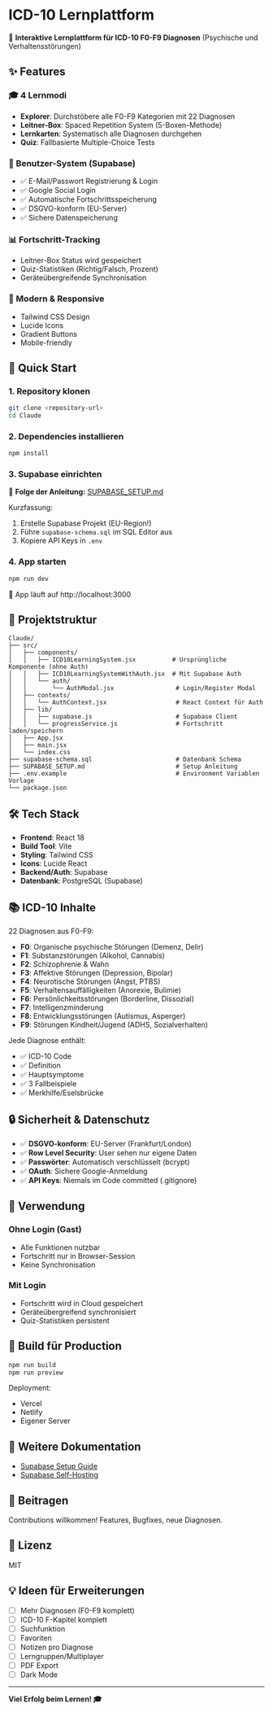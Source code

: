 # ICD-10 Lernplattform

🧠 **Interaktive Lernplattform für ICD-10 F0-F9 Diagnosen** (Psychische und Verhaltensstörungen)

## ✨ Features

### 🎓 4 Lernmodi
- **Explorer**: Durchstöbere alle F0-F9 Kategorien mit 22 Diagnosen
- **Leitner-Box**: Spaced Repetition System (5-Boxen-Methode)
- **Lernkarten**: Systematisch alle Diagnosen durchgehen
- **Quiz**: Fallbasierte Multiple-Choice Tests

### 🔐 Benutzer-System (Supabase)
- ✅ E-Mail/Passwort Registrierung & Login
- ✅ Google Social Login
- ✅ Automatische Fortschrittsspeicherung
- ✅ DSGVO-konform (EU-Server)
- ✅ Sichere Datenspeicherung

### 📊 Fortschritt-Tracking
- Leitner-Box Status wird gespeichert
- Quiz-Statistiken (Richtig/Falsch, Prozent)
- Geräteübergreifende Synchronisation

### 🎨 Modern & Responsive
- Tailwind CSS Design
- Lucide Icons
- Gradient Buttons
- Mobile-friendly

## 🚀 Quick Start

### 1. Repository klonen
```bash
git clone <repository-url>
cd Claude
```

### 2. Dependencies installieren
```bash
npm install
```

### 3. Supabase einrichten
📖 **Folge der Anleitung:** [SUPABASE_SETUP.md](./SUPABASE_SETUP.md)

Kurzfassung:
1. Erstelle Supabase Projekt (EU-Region!)
2. Führe `supabase-schema.sql` im SQL Editor aus
3. Kopiere API Keys in `.env`

### 4. App starten
```bash
npm run dev
```

🎉 App läuft auf http://localhost:3000

## 📁 Projektstruktur

```
Claude/
├── src/
│   ├── components/
│   │   ├── ICD10LearningSystem.jsx          # Ursprüngliche Komponente (ohne Auth)
│   │   ├── ICD10LearningSystemWithAuth.jsx  # Mit Supabase Auth
│   │   └── auth/
│   │       └── AuthModal.jsx                 # Login/Register Modal
│   ├── contexts/
│   │   └── AuthContext.jsx                   # React Context für Auth
│   ├── lib/
│   │   ├── supabase.js                       # Supabase Client
│   │   └── progressService.js                # Fortschritt laden/speichern
│   ├── App.jsx
│   ├── main.jsx
│   └── index.css
├── supabase-schema.sql                       # Datenbank Schema
├── SUPABASE_SETUP.md                         # Setup Anleitung
├── .env.example                              # Environment Variablen Vorlage
└── package.json
```

## 🛠️ Tech Stack

- **Frontend**: React 18
- **Build Tool**: Vite
- **Styling**: Tailwind CSS
- **Icons**: Lucide React
- **Backend/Auth**: Supabase
- **Datenbank**: PostgreSQL (Supabase)

## 📚 ICD-10 Inhalte

22 Diagnosen aus F0-F9:

- **F0**: Organische psychische Störungen (Demenz, Delir)
- **F1**: Substanzstörungen (Alkohol, Cannabis)
- **F2**: Schizophrenie & Wahn
- **F3**: Affektive Störungen (Depression, Bipolar)
- **F4**: Neurotische Störungen (Angst, PTBS)
- **F5**: Verhaltensauffälligkeiten (Anorexie, Bulimie)
- **F6**: Persönlichkeitsstörungen (Borderline, Dissozial)
- **F7**: Intelligenzminderung
- **F8**: Entwicklungsstörungen (Autismus, Asperger)
- **F9**: Störungen Kindheit/Jugend (ADHS, Sozialverhalten)

Jede Diagnose enthält:
- ✅ ICD-10 Code
- ✅ Definition
- ✅ Hauptsymptome
- ✅ 3 Fallbeispiele
- ✅ Merkhilfe/Eselsbrücke

## 🔒 Sicherheit & Datenschutz

- ✅ **DSGVO-konform**: EU-Server (Frankfurt/London)
- ✅ **Row Level Security**: User sehen nur eigene Daten
- ✅ **Passwörter**: Automatisch verschlüsselt (bcrypt)
- ✅ **OAuth**: Sichere Google-Anmeldung
- ✅ **API Keys**: Niemals im Code committed (.gitignore)

## 🎯 Verwendung

### Ohne Login (Gast)
- Alle Funktionen nutzbar
- Fortschritt nur in Browser-Session
- Keine Synchronisation

### Mit Login
- Fortschritt wird in Cloud gespeichert
- Geräteübergreifend synchronisiert
- Quiz-Statistiken persistent

## 🚀 Build für Production

```bash
npm run build
npm run preview
```

Deployment:
- Vercel
- Netlify
- Eigener Server

## 📖 Weitere Dokumentation

- [Supabase Setup Guide](./SUPABASE_SETUP.md)
- [Supabase Self-Hosting](https://supabase.com/docs/guides/self-hosting)

## 🤝 Beitragen

Contributions willkommen! Features, Bugfixes, neue Diagnosen.

## 📄 Lizenz

MIT

## 💡 Ideen für Erweiterungen

- [ ] Mehr Diagnosen (F0-F9 komplett)
- [ ] ICD-10 F-Kapitel komplett
- [ ] Suchfunktion
- [ ] Favoriten
- [ ] Notizen pro Diagnose
- [ ] Lerngruppen/Multiplayer
- [ ] PDF Export
- [ ] Dark Mode

---

**Viel Erfolg beim Lernen! 🎓**

